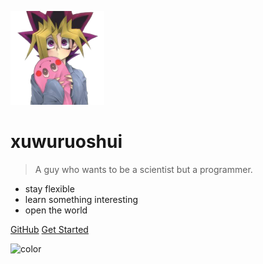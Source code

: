 ![logo](_media/icon.png)

# xuwuruoshui

>A guy who wants to be a scientist but a programmer.

* stay flexible
* learn something interesting
* open the world

[GitHub](https://github.com/xuwuruoshui)
[Get Started](#quick-start)

<!-- 背景图片 -->

<!-- ![](_media/bg.jpg) -->

![color](#FFFFFF)
